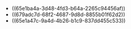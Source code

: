 - ((65e1ba4a-3d48-4fd3-b64a-2265c94456af))
- ((679adc7d-68f2-4687-9d8d-8855b01f62d2))
- ((65e1a47c-9a4d-4b26-b1c9-837dd455c533))